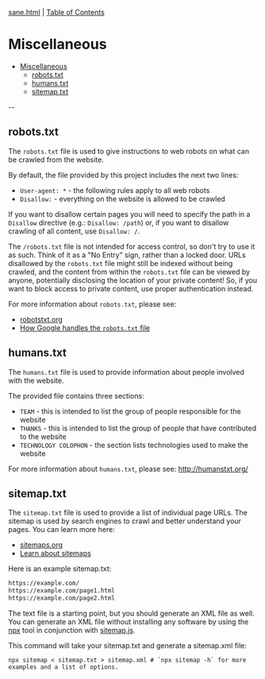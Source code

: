 [sane.html](https://github.com/rchillard/sane.html) | [Table of Contents](README.md)

# Miscellaneous

- [Miscellaneous](#miscellaneous)
  - [robots.txt](#robotstxt)
  - [humans.txt](#humanstxt)
  - [sitemap.txt](#sitemaptxt)

--

## robots.txt

The `robots.txt` file is used to give instructions to web robots on what can
be crawled from the website.

By default, the file provided by this project includes the next two lines:

* `User-agent: *` -  the following rules apply to all web robots
* `Disallow:` - everything on the website is allowed to be crawled

If you want to disallow certain pages you will need to specify the path in a
`Disallow` directive (e.g.: `Disallow: /path`) or, if you want to disallow
crawling of all content, use `Disallow: /`.

The `/robots.txt` file is not intended for access control, so don't try to
use it as such. Think of it as a "No Entry" sign, rather than a locked door.
URLs disallowed by the `robots.txt` file might still be indexed without being
crawled, and the content from within the `robots.txt` file can be viewed by
anyone, potentially disclosing the location of your private content! So, if
you want to block access to private content, use proper authentication instead.

For more information about `robots.txt`, please see:

* [robotstxt.org](https://www.robotstxt.org/)
* [How Google handles the `robots.txt` file](https://developers.google.com/search/reference/robots_txt)

## humans.txt

The `humans.txt` file is used to provide information about people involved with
the website.

The provided file contains three sections:

* `TEAM` - this is intended to list the group of people responsible for the website
* `THANKS` - this is intended to list the group of people that have contributed
  to the website
* `TECHNOLOGY COLOPHON` - the section lists technologies used to make the website

For more information about `humans.txt`, please see: http://humanstxt.org/

## sitemap.txt

The `sitemap.txt` file is used to provide a list of individual page URLs. The sitemap is used by search engines to crawl and better understand your pages.  You can learn more here:
* [sitemaps.org](https://www.sitemaps.org/)
* [Learn about sitemaps](https://developers.google.com/search/docs/crawling-indexing/sitemaps/overview)

Here is an example sitemap.txt:
```txt
https://example.com/
https://example.com/page1.html
https://example.com/page2.html
```

The text file is a starting point, but you should generate an XML file as well.  You can generate an XML file without installing any software by using the [npx](https://github.com/npm/npx) tool in conjunction with [sitemap.js](https://github.com/ekalinin/sitemap.js).

This command will take your sitemap.txt and generate a sitemap.xml file:
```
npx sitemap < sitemap.txt > sitemap.xml # `npx sitemap -h` for more examples and a list of options.
```

